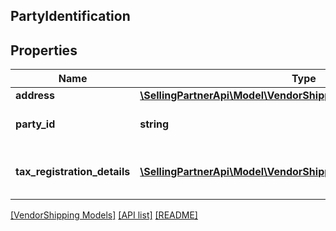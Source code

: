 ## PartyIdentification

## Properties

Name | Type | Description | Notes
------------ | ------------- | ------------- | -------------
**address** | [**\SellingPartnerApi\Model\VendorShipping\Address**](Address.md) |  | [optional]
**party_id** | **string** | Assigned identification for the party. |
**tax_registration_details** | [**\SellingPartnerApi\Model\VendorShipping\TaxRegistrationDetails[]**](TaxRegistrationDetails.md) | Tax registration details of the entity. | [optional]

[[VendorShipping Models]](../) [[API list]](../../Api) [[README]](../../../README.md)
